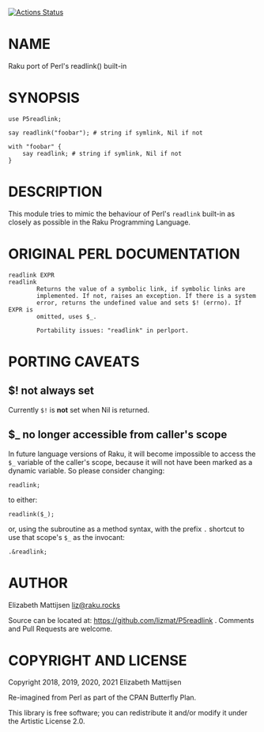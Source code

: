 [![Actions Status](https://github.com/lizmat/P5readlink/workflows/test/badge.svg)](https://github.com/lizmat/P5readlink/actions)

NAME
====

Raku port of Perl's readlink() built-in

SYNOPSIS
========

    use P5readlink;

    say readlink("foobar"); # string if symlink, Nil if not

    with "foobar" {
        say readlink; # string if symlink, Nil if not
    }

DESCRIPTION
===========

This module tries to mimic the behaviour of Perl's `readlink` built-in as closely as possible in the Raku Programming Language.

ORIGINAL PERL DOCUMENTATION
===========================

    readlink EXPR
    readlink
            Returns the value of a symbolic link, if symbolic links are
            implemented. If not, raises an exception. If there is a system
            error, returns the undefined value and sets $! (errno). If EXPR is
            omitted, uses $_.

            Portability issues: "readlink" in perlport.

PORTING CAVEATS
===============

$! not always set
-----------------

Currently `$!` is **not** set when Nil is returned.

$_ no longer accessible from caller's scope
-------------------------------------------

In future language versions of Raku, it will become impossible to access the `$_` variable of the caller's scope, because it will not have been marked as a dynamic variable. So please consider changing:

    readlink;

to either:

    readlink($_);

or, using the subroutine as a method syntax, with the prefix `.` shortcut to use that scope's `$_` as the invocant:

    .&readlink;

AUTHOR
======

Elizabeth Mattijsen <liz@raku.rocks>

Source can be located at: https://github.com/lizmat/P5readlink . Comments and Pull Requests are welcome.

COPYRIGHT AND LICENSE
=====================

Copyright 2018, 2019, 2020, 2021 Elizabeth Mattijsen

Re-imagined from Perl as part of the CPAN Butterfly Plan.

This library is free software; you can redistribute it and/or modify it under the Artistic License 2.0.

